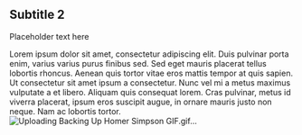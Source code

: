 ## Subtitle 2
Placeholder text here

Lorem ipsum dolor sit amet, consectetur adipiscing elit. Duis pulvinar porta enim, varius varius purus finibus sed. Sed eget mauris placerat tellus lobortis rhoncus. Aenean quis tortor vitae eros mattis tempor at quis sapien. Ut consectetur sit amet ipsum a consectetur. Nunc vel mi a metus maximus vulputate a et libero. Aliquam quis consequat lorem. Cras pulvinar, metus id viverra placerat, ipsum eros suscipit augue, in ornare mauris justo non neque. Nam ac lobortis tortor.
![Uploading Backing Up Homer Simpson GIF.gif…]()
